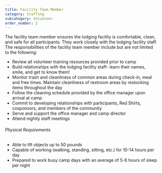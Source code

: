 ```yaml
---
title: Facility Team Member
category: Staffing
subcategory: Volunteer
order_number: 2
---
```

The facility team member ensures the lodging facility is comfortable, clean, and safe for all participants. They work closely with the lodging facility staff. The responsibilities of the facility team member include but are not limited to the following:

<div><ul><li>Review all volunteer training resources provided prior to camp</li><li>Build relationships with the lodging facility staff- learn their names, smile, and get to know them!</li><li>Monitor trash and cleanliness of common areas during check-in, meal and free times. Maintain cleanliness of restroom areas by restocking items throughout the day</li><li>Follow the cleaning schedule provided by the office manager upon arrival at camp</li><li>Commit to developing relationships with participants, Red Shirts, cosponsors, and members of the community</li><li>Serve and support the office manager and camp director</li><li>Attend nightly staff meetings</li></ul><div><h6>Physical Requirements</h6><ul><li>Able to lift objects up to 50 pounds</li><li>Capable of working (walking, standing, sitting, etc.) for 10-14 hours per day</li><li>Prepared to work busy camp days with an average of 5-6 hours of sleep per night</li></ul></div></div>
